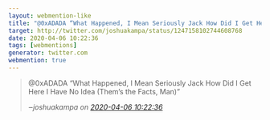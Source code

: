 ```yaml
---
layout: webmention-like
title: "@0xADADA “What Happened, I Mean Seriously Jack How Did I Get Here I Have No Idea (Them’s the Facts, Man)”"
target: http://twitter.com/joshuakampa/status/1247158102744608768
date: 2020-04-06 10:22:36
tags: [webmentions]
generator: twitter.com
webmention: true
---
```




<blockquote class="external-citation">
  <p>
    @0xADADA “What Happened, I Mean Seriously Jack How Did I Get Here I Have No Idea (Them’s the Facts, Man)”
  </p>
  <cite>‒<span class="p-author p-name">joshuakampa</span>
    on
    <a href="http://twitter.com/joshuakampa/status/1247158102744608768" rel="external nofollow" target="_blank">2020-04-06 10:22:36</a>
  </cite>
</blockquote>



